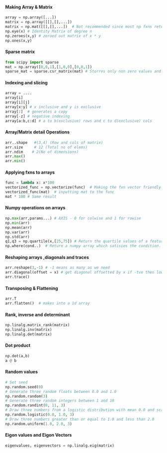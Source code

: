 #### Making Array & Matrix
```python
array = np.array([...])
matrix = np.array([[],[],...])
matrix = np.mat([[],[],...])  # Not recommended since most np fxns return arrays
np.eye(x) # Identity Matrix of degree n
np.zeroes(x,y) # zeroed out matrix of x * y
np.ones(x,y)

```

#### Sparse matrix
```python
from scipy import sparse
mat = np.array([0,0,1],[1,0,0],[0,0,1])
sparse_mat = sparse.csr_matrix(mat) # Storres only non zero values and their indices saves space...when fed to regression models generates same result as normal mat but is more space and time efficient.
```

#### Indexing and slicing
```python
array = ....
array[i]
array[i][j]
array[x:y] # x inclusive and y is exclusive
array[:]  # generates a copy
array[-z] # negative indexing
array[a:b,c:d] # a to b(exclusive) rows and c to d(exclusive) cols
```

#### Array/Matrix detail Operations
```python
arr..shape   #(3,4) (Row and cols of matrix)
arr.size     # 12 (Total no of elems)
arr.ndim    # 2(No of dimensions)
arr.max()
arr.min()
```

#### Applying fxns to arrays
```python
func = lambda x: x*100
vectorized_func = np.vectorize(func)  # Making the fxn vector friendly
vectorized_func(mat)  # inputting mat to the func
mat * 100 # Same result
```

#### Numpy operations on arrays
```python
np.max(arr,params...) # AXIS - 0 for colwise and 1 for rowise
np.min(arr)
np.mean(arr)
np.var(arr)
np.std(arr)
q1,q3 = np.quartile(x,[25,75]) # Return the quartile values of a feature
np.where(cond..)  # Return a numpy array which satisies the condition.
```

#### Reshaping arrays ,diagonals and traces
```python
arr.reshape(3,-1) # -1 means as many as we need
arr.diagonal(offset = x) # get diagonal offsetted by x if -tve then lower diagonal
arr.trace()
```

#### Transposing & Flattening
```python
arr.T 
arr.flatten()  # makes into a 1d array
```


#### Rank, inverse and determinant
```python
np.linalg.matrix_rank(matrix)
np.linalg.inv(matrix)
np.linalg.det(matrix)
```

#### Dot product
```python
np.dot(a,b)
a @ b
```

#### Random values
```python
# Set seed
np.random.seed(0)
# Generate three random floats between 0.0 and 1.0
np.random.random(3)
# Generate three random integers between 1 and 10
np.random.randint(0, 11, 3)
# Draw three numbers from a logistic distribution with mean 0.0 and scale of 1.0
np.random.logistic(0.0, 1.0, 3)
# Draw three numbers greater than or equal to 1.0 and less than 2.0
np.random.uniform(1.0, 2.0, 3)
```

#### Eigon values and Eigon Vectors
```python
eigenvalues, eigenvectors = np.linalg.eig(matrix)
```



